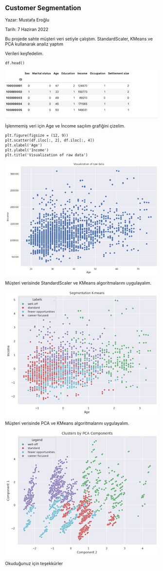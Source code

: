 
## Customer Segmentation

Yazar: Mustafa Eroğlu

Tarih: 7 Haziran 2022

<p>
Bu projede sahte müşteri veri setiyle çalıştım. StandardScaler, KMeans ve PCA kullanarak analiz yaptım
</p>

<p> Verileri keşfedelim.</p>

```
df.head()
```
![image](/img/customerDF.png)

<p> İşlenmemiş veri için Age ve İncome saçılım grafiğini çizelim.</p>

```
plt.figure(figsize = (12, 9))
plt.scatter(df.iloc[:, 2], df.iloc[:, 4])
plt.xlabel('Age')
plt.ylabel('Income')
plt.title('Visualization of raw data')

```
![image](/img/customer-RAW.png)

<p> Müşteri verisinde StandardScaler ve KMeans algoritmalarını uygulayalım. </p>

![image](/img/customer-KMEANS.png)

<p>Müşteri verisinde PCA ve KMeans algoritmalarını uygulayalım. </p>

![image](/img/customer-PCA.png)

<p>Okuduğunuz için teşekkürler </p>


